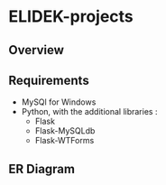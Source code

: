 # ELIDEK-projects

## Overview

## Requirements
- MySQl for Windows
- Python, with the additional libraries :
  - Flask
  - Flask-MySQLdb
  - Flask-WTForms

## ER Diagram
